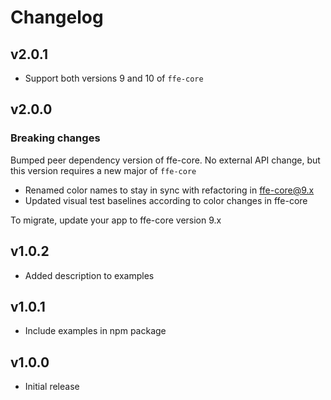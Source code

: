 # Changelog

## v2.0.1
* Support both versions 9 and 10 of `ffe-core`

## v2.0.0

### Breaking changes

Bumped peer dependency version of ffe-core. No external API change, but this version requires a new major of `ffe-core`

* Renamed color names to stay in sync with refactoring in ffe-core@9.x
* Updated visual test baselines according to color changes in ffe-core

To migrate, update your app to ffe-core version 9.x

## v1.0.2

* Added description to examples

## v1.0.1

* Include examples in npm package

## v1.0.0

* Initial release
